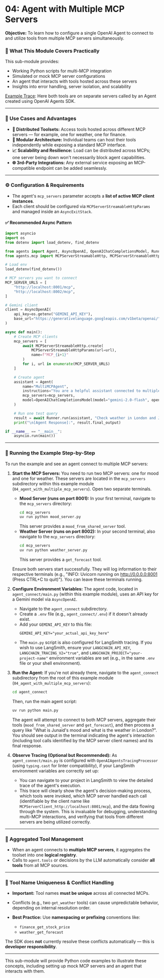 # 04: Agent with Multiple MCP Servers

**Objective:** To learn how to configure a single OpenAI Agent to connect to and utilize tools from multiple MCP servers simultaneously.

### 🧪 What This Module Covers Practically

This sub-module provides:

- Working Python scripts for multi-MCP integration
- Simulated or mock MCP server configurations
- An agent that interacts with tools hosted across these servers
- Insights into error handling, server isolation, and scalability

[Example Trace](https://smith.langchain.com/public/1a4bfa57-791d-4b8c-97da-bf0fbdf3b874/r): Here both tools are on separate servers called by an Agent created using OpenAI Agents SDK.

---

### 🧠 Use Cases and Advantages

- **🔌 Distributed Toolsets:** Access tools hosted across different MCP servers — for example, one for weather, one for finance.
- **🧱 Modular Architecture:** Individual teams can host their tools independently while exposing a standard MCP interface.
- **📈 Scalability and Resilience:** Load can be distributed across MCPs; one server being down won't necessarily block agent capabilities.
- **🌐 3rd-Party Integrations:** Any external service exposing an MCP-compatible endpoint can be added seamlessly.

---

### ⚙️ Configuration & Requirements

- The agent's `mcp_servers` parameter accepts a **list of active MCP client instances**.
- Each client should be configured via `MCPServerStreamableHttpParams` and managed inside an `AsyncExitStack`.

#### ✅ Recommended Async Pattern

```python
import asyncio
import os
from dotenv import load_dotenv, find_dotenv

from agents import Agent, AsyncOpenAI, OpenAIChatCompletionsModel, Runner
from agents.mcp import MCPServerStreamableHttp, MCPServerStreamableHttpParams

# Load env
load_dotenv(find_dotenv())

# MCP servers you want to connect
MCP_SERVER_URLS = [
    "http://localhost:8001/mcp",
    "http://localhost:8002/mcp",
]

# Gemini client
client = AsyncOpenAI(
    api_key=os.getenv("GEMINI_API_KEY"),
    base_url="https://generativelanguage.googleapis.com/v1beta/openai/",
)

async def main():
    # Create MCP clients
    mcp_servers = [
        await MCPServerStreamableHttp.create(
            MCPServerStreamableHttpParams(url=url), 
            name=f"MCP_{i+1}"
        )
        for i, url in enumerate(MCP_SERVER_URLS)
    ]

    # Create agent
    assistant = Agent(
        name="MultiMCPAgent",
        instructions="You are a helpful assistant connected to multiple MCP servers.",
        mcp_servers=mcp_servers,
        model=OpenAIChatCompletionsModel(model="gemini-2.0-flash", openai_client=client),
    )

    # Run one test query
    result = await Runner.run(assistant, "Check weather in London and Junaid's mood.")
    print("\n[Agent Response]:", result.final_output)

if __name__ == "__main__":
    asyncio.run(main())

```

---

### 🚀 Running the Example Step-by-Step

To run the example and see an agent connect to multiple MCP servers:

1.  **Start the MCP Servers:**
    You need to run two MCP servers: one for mood and one for weather. These servers are located in the `mcp_servers` subdirectory within this example module (`04_agent_with_multiple_mcp_servers`). Open two separate terminals.

    - **Mood Server (runs on port 8001):**
      In your first terminal, navigate to the `mcp_servers` directory:
      ```bash
      cd mcp_servers
      uv run python mood_server.py
      ```
      This server provides a `mood_from_shared_server` tool.
    - **Weather Server (runs on port 8002):**
      In your second terminal, also navigate to the `mcp_servers` directory:
      ```bash
      cd mcp_servers
      uv run python weather_server.py
      ```
      This server provides a `get_forecast` tool.

    Ensure both servers start successfully. They will log information to their respective terminals (e.g., "INFO: Uvicorn running on http://0.0.0.0:8001 (Press CTRL+C to quit)"). You can leave these terminals running.

2.  **Configure Environment Variables:**
    The agent code, located in `agent_connect/main.py` (within this example module), uses an API key for a Gemini model via `AsyncOpenAI`.

    - Navigate to the `agent_connect` subdirectory.
    - Create a `.env` file (e.g., `agent_connect/.env`) if it doesn't already exist.
    - Add your `GEMINI_API_KEY` to this file:
      ```env
      GEMINI_API_KEY="your_actual_api_key_here"
      ```
    - The `main.py` script is also configured for LangSmith tracing. If you wish to use LangSmith, ensure your `LANGCHAIN_API_KEY`, `LANGCHAIN_TRACING_V2="true"`, and `LANGCHAIN_PROJECT="your-project-name"` environment variables are set (e.g., in the same `.env` file or your shell environment).

3.  **Run the Agent:**
    If you're not already there, navigate to the `agent_connect` subdirectory from the root of this example module (`04_agent_with_multiple_mcp_servers`):

    ```bash
    cd agent_connect
    ```

    Then, run the main agent script:

    ```bash
    uv run python main.py
    ```

    The agent will attempt to connect to both MCP servers, aggregate their tools (`mood_from_shared_server` and `get_forecast`), and then process a query like "What is Junaid's mood and what is the weather in London?". You should see output in the terminal indicating the agent's interaction (including tool calls identified by the MCP server client names) and its final response.

4.  **Observe Tracing (Optional but Recommended):**
    As `agent_connect/main.py` is configured with `OpenAIAgentsTracingProcessor` (using `typing.cast` for linter compatibility), if your LangSmith environment variables are correctly set up:
    - You can navigate to your project in LangSmith to view the detailed trace of the agent's execution.
    - This trace will clearly show the agent's decision-making process, which tools were invoked, which MCP server handled each call (identifiable by the client name like `MCPServerClient_http://localhost:8001/mcp`), and the data flowing through the system. This is invaluable for debugging, understanding multi-MCP interactions, and verifying that tools from different servers are being utilized correctly.

---

### 🧰 Aggregated Tool Management

- When an agent connects to **multiple MCP servers**, it aggregates the toolset into one **logical registry**.
- Calls to `agent.tools` or decisions by the LLM automatically consider **all tools** from all MCP sources.

---

### 🚨 Tool Name Uniqueness & Conflict Handling

- **Important:** Tool names **must be unique** across all connected MCPs.
- Conflicts (e.g., two `get_weather` tools) can cause unpredictable behavior, depending on internal resolution order.
- **Best Practice:** Use **namespacing or prefixing** conventions like:

  - `finance_get_stock_price`
  - `weather_get_forecast`

The SDK does **not** currently resolve these conflicts automatically — this is **developer responsibility**.

---

This sub-module will provide Python code examples to illustrate these concepts, including setting up mock MCP servers and an agent that interacts with them.